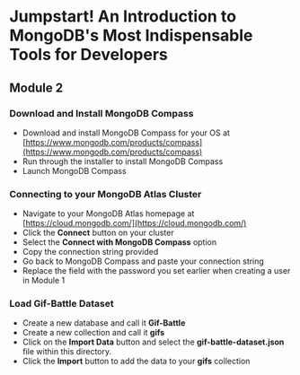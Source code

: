 # Jumpstart! An Introduction to MongoDB's Most Indispensable Tools for Developers

## Module 2

### Download and Install MongoDB Compass

- Download and install MongoDB Compass for your OS at
  [https://www.mongodb.com/products/compass](https://www.mongodb.com/products/compass)
- Run through the installer to install MongoDB Compass
- Launch MongoDB Compass

### Connecting to your MongoDB Atlas Cluster

- Navigate to your MongoDB Atlas homepage at
  [https://cloud.mongodb.com/](https://cloud.mongodb.com/)
- Click the **Connect** button on your cluster
- Select the **Connect with MongoDB Compass** option
- Copy the connection string provided
- Go back to MongoDB Compass and paste your connection string
- Replace the **<password>** field with the password you set earlier when
  creating a user in Module 1

### Load Gif-Battle Dataset

- Create a new database and call it **Gif-Battle**
- Create a new collection and call it **gifs**
- Click on the **Import Data** button and select the **gif-battle-dataset.json**
  file within this directory.
- Click the **Import** button to add the data to your **gifs** collection
